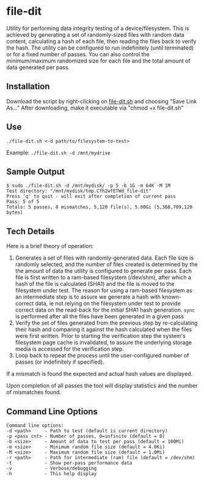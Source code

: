# file-dit
Utility for performing data integrity testing of a device/filesystem.  This is achieved by generating a set of randomly-sized files with random data content, calculating a hash of each file, then reading the files back to verify the hash. The utility can be configured to run indefinitely (until terminated) or for a fixed number of passes. You can also control the minimum/maximum randomized size for each file and the total amount of data generated per pass.

## Installation
Download the script by right-clicking on [file-dit.sh](https://raw.githubusercontent.com/horshack-dpreview/file-dit/main/file-dit.sh) and choosing "Save Link As..." After downloading, make it executable via "chmod +x file-dit.sh"

## Use
`./file-dit.sh <-d path/to/filesystem-to-test>`

Example: `./file-dit.sh -d /mnt/mydrive`

## Sample Output
    $ sudo ./file-dit.sh -d /mnt/mydisk/ -p 5 -b 1G -m 64K -M 1M
    Test directory: "/mnt/mydisk/tmp.Cfh2wfETWd_file-dit"
    Press 'q' to quit - will exit after completion of current pass
    Pass: 5 of 5
    Totals: 5 passes, 0 mismatches, 5,120 file(s), 5.00Gi (5,368,709,120 bytes)

## Tech Details
Here is a brief theory of operation:

 1. Generates a set of files with randomly-generated data. Each file size is randomly selected, and the number of files created is determined by the the amount of data the utility is configured to generate per pass. Each file is first written to a ram-based filesystem (/dev/shm), after which a hash of the file is calculated (SHA1) and the file is moved to the filesystem under test. The reason for using a ram-based filesystem as an intermediate step is to assure we generate a hash with known-correct data, ie not relying on the filesystem under test to provide correct data on the read-back for the initial SHA1 hash generation. `sync` is performed after all the files have been generated in a given pass
 2. Verify the set of files generated from the previous step by re-calculating their hash and comparing it against the hash calculated when the files were first written. Prior to starting the verification step the system's filesystem page cache is invalidated, to assure the underlying storage media is accessed for the verification step. 
 3. Loop back to repeat the process until the user-configured number of passes (or indefinitely if specified).

If a mismatch is found the expected and actual hash values are displayed.

Upon completion of all passes the tool will display statistics and the number of mismatches found.
 
## Command Line Options
    Command line options:
    -d <path>     - Path to test (default is current directory)
    -p <pass cnt> - Number of passes, 0=infinite (default = 0)
    -b <size>     - Amount of data to test per pass (default = 100Mi)
    -m <size>     - Minimum random file size (default = 4.0Ki)
    -M <size>     - Maximum random file size (default = 1.0Mi)
    -r <path>     - Path for intermediate (ram) file (default = /dev/shm)
    -t            - Show per-pass performance data
    -v            - Verbose/debugging
    -h            - This help display





